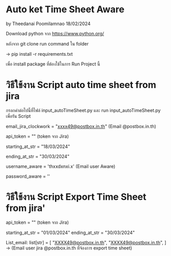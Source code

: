# Auto ket Time Sheet Aware 

by Theedanai Poomilamnao 18/02/2024

Download python จาก https://www.python.org/ 

หลังจาก git clone run command ใน folder 

-> pip install -r requirements.txt 

เพื่อ install package ที่ต้องใช้ในการ Run Project นี้

# วิธีใช้งาน Script auto time sheet from jira

กรอกค่าต่อไปนี้ที่ไฟล์ input_autoTimeSheet.py และ run input_autoTimeSheet.py เพื่อรัน Script

email_jira_clockwork = "xxxx49@postbox.in.th" (Email @postbox.in.th)

api_token = "" (token จาก Jira)

starting_at_str = "18/03/2024" 

ending_at_str = "30/03/2024"

username_aware = 'thxxdxnxi.x' (Email user Aware)

password_aware = ''

# วิธีใช้งาน Script Export Time Sheet from jira'
 
api_token = "" (token จาก Jira)

starting_at_str = "01/03/2024"
ending_at_str = "30/03/2024"

List_email: list[str] = [
    "XXXX49@postbox.in.th",
    "XXXX49@postbox.in.th",
] -> (Email user jira @postbox.in.th ที่จ้องการ export time sheet)

